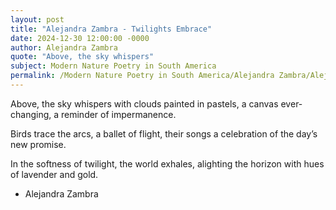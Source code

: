 ```yaml
---
layout: post
title: "Alejandra Zambra - Twilights Embrace"
date: 2024-12-30 12:00:00 -0000
author: Alejandra Zambra
quote: "Above, the sky whispers"
subject: Modern Nature Poetry in South America
permalink: /Modern Nature Poetry in South America/Alejandra Zambra/Alejandra Zambra - Twilights Embrace
---
```


Above, the sky whispers
with clouds painted in pastels,
a canvas ever-changing,
a reminder of impermanence.

Birds trace the arcs,
a ballet of flight,
their songs a celebration
of the day’s new promise.

In the softness of twilight,
the world exhales,
alighting the horizon
with hues of lavender and gold.

- Alejandra Zambra
